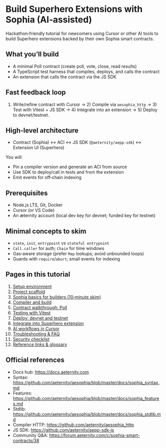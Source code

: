 # Build Superhero Extensions with Sophia (AI‑assisted)

Hackathon‑friendly tutorial for newcomers using Cursor or other AI tools to build Superhero extensions backed by their own Sophia smart contracts.

## What you’ll build
- A minimal Poll contract (create poll, vote, close, read results)
- A TypeScript test harness that compiles, deploys, and calls the contract
- An extension that calls the contract via the JS SDK

## Fast feedback loop
1) Write/refine contract with Cursor → 2) Compile via `aesophia_http` → 3) Test with Vitest + JS SDK → 4) Integrate into an extension → 5) Deploy to devnet/testnet.

## High‑level architecture
- Contract (Sophia) ↔ ACI ↔ JS SDK (`@aeternity/aepp-sdk`) ↔ Extension UI (Superhero)

You will:
- Pin a compiler version and generate an ACI from source
- Use SDK to deploy/call in tests and from the extension
- Emit events for off‑chain indexing

## Prerequisites
- Node.js LTS, Git, Docker
- Cursor (or VS Code)
- An æternity account (local dev key for devnet; funded key for testnet)

## Minimal concepts to skim
- `state`, `init`, `entrypoint` vs `stateful entrypoint`
- `Call.caller` for auth; `Chain` for time windows
- Gas‑aware storage (prefer `Map` lookups; avoid unbounded loops)
- Guards with `require`/`abort`; small events for indexing

## Pages in this tutorial
1. [Setup environment](./01-setup-environment.md)
2. [Project scaffold](./02-project-scaffold.md)
3. [Sophia basics for builders (10‑minute skim)](./03-sophia-basics-for-builders.md)
4. [Compiler and build](./04-compiler-and-build.md)
5. [Contract walkthrough: Poll](./05-contract-poll-walkthrough.md)
6. [Testing with Vitest](./06-testing-with-vitest.md)
7. [Deploy: devnet and testnet](./07-deploy-devnet-and-testnet.md)
8. [Integrate into Superhero extension](./08-integrate-into-superhero-extension.md)
9. [AI workflows in Cursor](./09-ai-workflows-in-cursor.md)
10. [Troubleshooting & FAQ](./10-troubleshooting-and-faq.md)
11. [Security checklist](./11-security-checklist.md)
12. [Reference links & glossary](./12-reference-links-and-glossary.md)

## Official references
- Docs hub: https://docs.aeternity.com
- Syntax: https://github.com/aeternity/aesophia/blob/master/docs/sophia_syntax.md
- Features: https://github.com/aeternity/aesophia/blob/master/docs/sophia_features.md
- Stdlib: https://github.com/aeternity/aesophia/blob/master/docs/sophia_stdlib.md
- Compiler HTTP: https://github.com/aeternity/aesophia_http
- JS SDK: https://github.com/aeternity/aepp-sdk-js
- Community Q&A: https://forum.aeternity.com/c/sophia-smart-contracts/38
